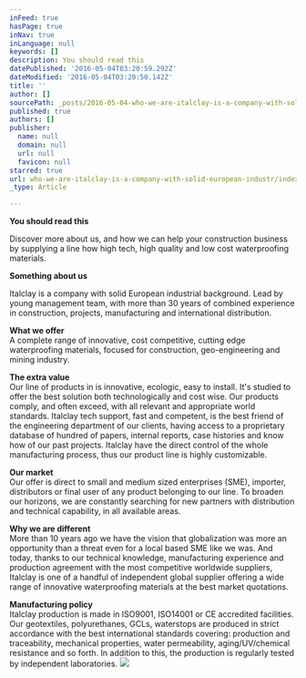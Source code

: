 ```yaml
---
inFeed: true
hasPage: true
inNav: true
inLanguage: null
keywords: []
description: You should read this
datePublished: '2016-05-04T03:20:59.292Z'
dateModified: '2016-05-04T03:20:50.142Z'
title: ''
author: []
sourcePath: _posts/2016-05-04-who-we-are-italclay-is-a-company-with-solid-european-industr.md
published: true
authors: []
publisher:
  name: null
  domain: null
  url: null
  favicon: null
starred: true
url: who-we-are-italclay-is-a-company-with-solid-european-industr/index.html
_type: Article

---
```

**You should read this**

Discover more about us, and how we can help your construction business by supplying a line how high tech, high quality and low cost waterproofing materials.

**Something about us**

Italclay is a company with solid European industrial background. Lead by young management team, with more than 30 years of combined experience in construction, projects, manufacturing and international distribution.

**What we offer**  
A complete range of innovative, cost competitive, cutting edge waterproofing materials, focused for construction, geo-engineering and mining industry.

**The extra value**  
Our line of products in is innovative, ecologic, easy to install. It's studied to offer the best solution both technologically and cost wise. Our products comply, and often exceed, with all relevant and appropriate world standards. Italclay tech support, fast and competent, is the best friend of the engineering department of our clients, having access to a proprietary database of hundred of papers, internal reports, case histories and know how of our past projects. Italclay have the direct control of the whole manufacturing process, thus our product line is highly customizable.

**Our market**  
Our offer is direct to small and medium sized enterprises (SME), importer, distributors or final user of any product belonging to our line. To broaden our horizons, we are constantly searching for new partners with distribution and technical capability, in all available areas.

**Why we are different**  
More than 10 years ago we have the vision that globalization was more an opportunity than a threat even for a local based SME like we was. And today, thanks to our technical knowledge, manufacturing experience and production agreement with the most competitive worldwide suppliers, Italclay is one of a handful of independent global supplier offering a wide range of innovative waterproofing materials at the best market quotations.

**Manufacturing policy**  
Italclay production is made in ISO9001, ISO14001 or CE accredited facilities. Our geotextiles, polyurethanes, GCLs, waterstops are produced in strict accordance with the best international standards covering: production and traceability, mechanical properties, water permeability, aging/UV/chemical resistance and so forth. In addition to this, the production is regularly tested by independent laboratories.
![](https://the-grid-user-content.s3-us-west-2.amazonaws.com/defa3ae0-a1c0-4f18-bef4-599cb3f59136.jpg)